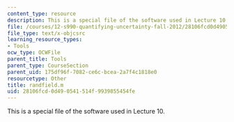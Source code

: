 ```yaml
---
content_type: resource
description: This is a special file of the software used in Lecture 10.
file: /courses/12-s990-quantifying-uncertainty-fall-2012/28106fcd0d490541514f9939855454fe_randfield.m
file_type: text/x-objcsrc
learning_resource_types:
- Tools
ocw_type: OCWFile
parent_title: Tools
parent_type: CourseSection
parent_uid: 175df96f-7082-ce6c-bcea-2a7f4c1818e0
resourcetype: Other
title: randfield.m
uid: 28106fcd-0d49-0541-514f-9939855454fe
---
```

This is a special file of the software used in Lecture 10.

